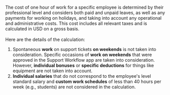 The cost of one hour of work for a specific employee is determined by their professional level and considers both paid and unpaid leaves, as well as any payments for working on holidays, and taking into account any operational and administrative costs. This cost includes all relevant taxes and is calculated in USD on a gross basis.<br><br>
Here are the details of the calculation:
1.	Spontaneous **work** on support tickets **on weekends** is not taken into consideration. Specific occasions of **work on weekends** that were approved in the Support Workflow app are taken into consideration. However, **individual bonuses** or **specific deductions** for things like equipment are not taken into account.
2.	**Individual salaries** that do not correspond to the employee's level standard salary and **custom work schedules** of less than 40 hours per week (e.g., students) are not considered in the calculation.
